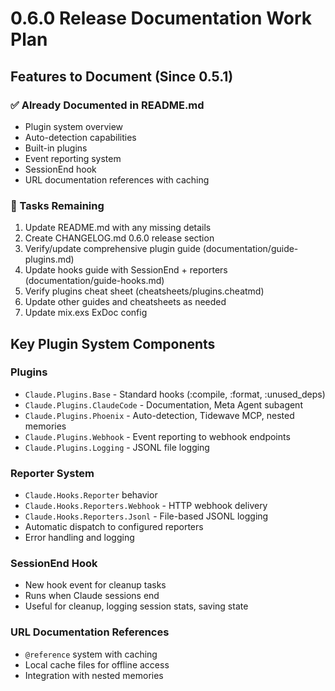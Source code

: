 # 0.6.0 Release Documentation Work Plan

## Features to Document (Since 0.5.1)

### ✅ Already Documented in README.md
- Plugin system overview
- Auto-detection capabilities  
- Built-in plugins
- Event reporting system
- SessionEnd hook
- URL documentation references with caching

### 🔄 Tasks Remaining
1. Update README.md with any missing details
2. Create CHANGELOG.md 0.6.0 release section
3. Verify/update comprehensive plugin guide (documentation/guide-plugins.md)
4. Update hooks guide with SessionEnd + reporters (documentation/guide-hooks.md)
5. Verify plugins cheat sheet (cheatsheets/plugins.cheatmd)
6. Update other guides and cheatsheets as needed
7. Update mix.exs ExDoc config

## Key Plugin System Components

### Plugins
- `Claude.Plugins.Base` - Standard hooks (:compile, :format, :unused_deps)
- `Claude.Plugins.ClaudeCode` - Documentation, Meta Agent subagent
- `Claude.Plugins.Phoenix` - Auto-detection, Tidewave MCP, nested memories
- `Claude.Plugins.Webhook` - Event reporting to webhook endpoints
- `Claude.Plugins.Logging` - JSONL file logging

### Reporter System
- `Claude.Hooks.Reporter` behavior
- `Claude.Hooks.Reporters.Webhook` - HTTP webhook delivery
- `Claude.Hooks.Reporters.Jsonl` - File-based JSONL logging
- Automatic dispatch to configured reporters
- Error handling and logging

### SessionEnd Hook
- New hook event for cleanup tasks
- Runs when Claude sessions end
- Useful for cleanup, logging session stats, saving state

### URL Documentation References  
- `@reference` system with caching
- Local cache files for offline access
- Integration with nested memories